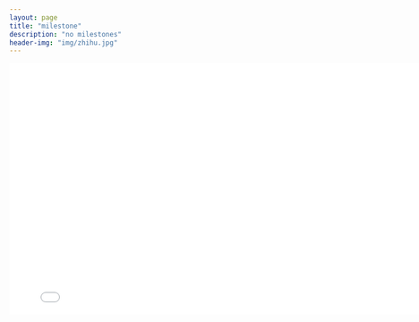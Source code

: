 ```yaml
---
layout: page
title: "milestone"
description: "no milestones"
header-img: "img/zhihu.jpg"
---
```


<iframe 
    width="800" 
    height="450" 
    src="img/qbppt.swf"
    frameborder="0" 
    allowfullscreen>
</iframe>



